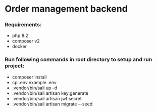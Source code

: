 # Order management backend

### Requirements:
* php 8.2
* composer v2
* docker

### Run following commands in root directory to setup and run project:
* composer install
* cp .env.example .env
* .vendor/bin/sail up -d
* .vendor/bin/sail artisan key:generate
* .vendor/bin/sail artisan jwt:secret
* .vendor/bin/sail artisan migrate --seed
